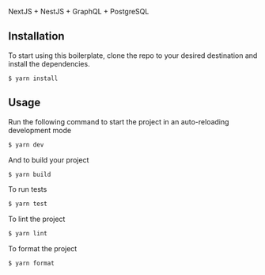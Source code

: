 NextJS + NestJS + GraphQL + PostgreSQL
## Installation

To start using this boilerplate, clone the repo to your desired destination and install the dependencies.

`$ yarn install`

## Usage

Run the following command to start the project in an auto-reloading development mode

```bash
$ yarn dev
```

And to build your project

```bash
$ yarn build
```

To run tests

```bash
$ yarn test
```

To lint the project

```bash
$ yarn lint
```

To format the project

```bash
$ yarn format
```